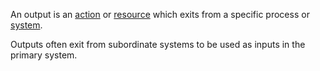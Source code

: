 An output is an [action](https://github.com/gcassel/Modular-Organization-Terminology/blob/master/terms/action.md) or [resource](https://github.com/gcassel/Modular-Organization-Terminology/blob/master/terms/resource.md) which exits from a specific process or [system](https://github.com/gcassel/Modular-Organization-Terminology/blob/master/terms/system.md).

Outputs often exit from subordinate systems to be used as inputs in the primary system.
